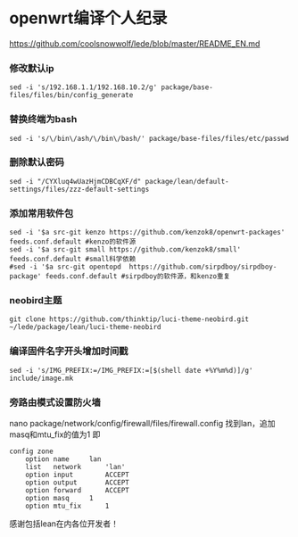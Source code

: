 # openwrt编译个人纪录

https://github.com/coolsnowwolf/lede/blob/master/README_EN.md

### 修改默认ip
```shell
sed -i 's/192.168.1.1/192.168.10.2/g' package/base-files/files/bin/config_generate
```

### 替换终端为bash
```shell
sed -i 's/\/bin\/ash/\/bin\/bash/' package/base-files/files/etc/passwd
```

### 删除默认密码
```shell
sed -i "/CYXluq4wUazHjmCDBCqXF/d" package/lean/default-settings/files/zzz-default-settings
```

### 添加常用软件包
```shell
sed -i '$a src-git kenzo https://github.com/kenzok8/openwrt-packages' feeds.conf.default #kenzo的软件源
sed -i '$a src-git small https://github.com/kenzok8/small' feeds.conf.default #small科学依赖
#sed -i '$a src-git opentopd  https://github.com/sirpdboy/sirpdboy-package' feeds.conf.default #sirpdboy的软件源，和kenzo重复
```

### neobird主题
```shell
git clone https://github.com/thinktip/luci-theme-neobird.git  ~/lede/package/lean/luci-theme-neobird
```

### 编译固件名字开头增加时间戳
```shell
sed -i 's/IMG_PREFIX:=/IMG_PREFIX:=[$(shell date +%Y%m%d)]/g' include/image.mk
```

### 旁路由模式设置防火墙
nano package/network/config/firewall/files/firewall.config
找到lan，追加masq和mtu_fix的值为1
即
```shell
config zone
	option name		lan
	list   network		'lan'
	option input		ACCEPT
	option output		ACCEPT
	option forward		ACCEPT
	option masq		1
	option mtu_fix		1
```


感谢包括lean在内各位开发者！
